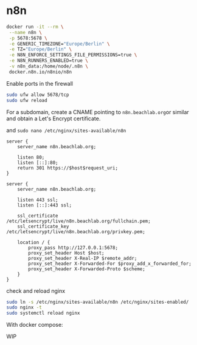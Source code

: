 # n8n 

```bash
docker run -it --rm \
 --name n8n \
 -p 5678:5678 \
 -e GENERIC_TIMEZONE="Europe/Berlin" \
 -e TZ="Europe/Berlin" \
 -e N8N_ENFORCE_SETTINGS_FILE_PERMISSIONS=true \
 -e N8N_RUNNERS_ENABLED=true \
 -v n8n_data:/home/node/.n8n \
 docker.n8n.io/n8nio/n8n
 ```

 Enable ports in the firewall
 
```bash
sudo ufw allow 5678/tcp
sudo ufw reload
```

For a subdomain, create a CNAME pointing to `n8n.beachlab.org`or similar and obtain a Let's Encrypt certificate.

and `sudo nano /etc/nginx/sites-available/n8n`

```nginx
server {
    server_name n8n.beachlab.org;

    listen 80;
    listen [::]:80;
    return 301 https://$host$request_uri;
}

server {
    server_name n8n.beachlab.org;

    listen 443 ssl;
    listen [::]:443 ssl;

    ssl_certificate /etc/letsencrypt/live/n8n.beachlab.org/fullchain.pem;
    ssl_certificate_key /etc/letsencrypt/live/n8n.beachlab.org/privkey.pem;

    location / {
        proxy_pass http://127.0.0.1:5678;
        proxy_set_header Host $host;
        proxy_set_header X-Real-IP $remote_addr;
        proxy_set_header X-Forwarded-For $proxy_add_x_forwarded_for;
        proxy_set_header X-Forwarded-Proto $scheme;
    }
}
```

check and reload nginx

```bash
sudo ln -s /etc/nginx/sites-available/n8n /etc/nginx/sites-enabled/
sudo nginx -t
sudo systemctl reload nginx
```

With docker compose:

WIP





